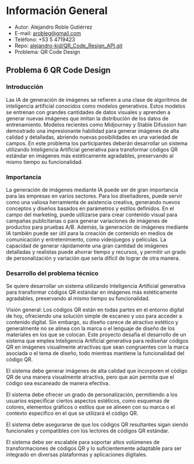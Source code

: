# Información General

- Autor: Alejandro Roble Gutiérrez
- E-mail: <arobleg@gmail.com>
- Teléfono: +53 5 4719423
- Repo: [alejandro-kid/QR_Code_Resign_API.git](https://github.com/alejandro-kid/QR_Code_Resign_API)
- Problema: QR Code Design

## Problema 6 QR Code Design

### Introducción

Las IA de generación de imágenes se refieren a una clase de algoritmos de inteligencia artificial conocidos como modelos generativos. Estos modelos se entrenan con grandes cantidades de datos visuales y aprenden a generar nuevas imágenes que imitan la distribución de los datos de entrenamiento. Modelos recientes como Midjourney y Stable Difussion han demostrado una impresionante habilidad para generar imágenes de alta calidad y detalladas, abriendo nuevas posibilidades en una variedad de campos. En este problema los participantes deberán desarrollar un sistema utilizando Inteligencia Artificial generativa para transformar códigos QR estándar en imágenes más estéticamente agradables, preservando al mismo tiempo su funcionalidad.

### Importancia

La generación de imágenes mediante IA puede ser de gran importancia para las empresas en varios sectores. Para los diseñadores, puede servir como una valiosa herramienta de asistencia creativa, generando nuevos conceptos y diseños basados en parámetros y estilos definidos. En el campo del marketing, puede utilizarse para crear contenido visual para campañas publicitarias o para generar variaciones de imágenes de productos para pruebas A/B. Además, la generación de imágenes mediante IA también puede ser útil para la creación de contenido en medios de comunicación y entretenimiento, como videojuegos y películas. La capacidad de generar rápidamente una gran cantidad de imágenes detalladas y realistas puede ahorrar tiempo y recursos, y permitir un grado de personalización y variación que sería difícil de lograr de otra manera.

### Desarrollo del problema técnico

Se quiere desarrollar un sistema utilizando Inteligencia Artificial generativa para transformar códigos QR estándar en imágenes más estéticamente agradables, preservando al mismo tiempo su funcionalidad.

Visión general: Los códigos QR están en todas partes en el entorno digital de hoy, ofreciendo una solución simple de escaneo y uso para acceder a contenido digital. Sin embargo, su diseño carece de atractivo estético y generalmente no se alinea con la marca o el lenguaje de diseño de los materiales en los que se colocan. Este proyecto desafía el desarrollo de un sistema que emplea Inteligencia Artificial generativa para rediseñar códigos QR en imágenes visualmente atractivas que sean congruentes con la marca asociada o el tema de diseño, todo mientras mantiene la funcionalidad del código QR.

El sistema debe generar imágenes de alta calidad que incorporen el código QR de una manera visualmente atractiva, pero que aún permita que el código sea escaneado de manera efectiva.

El sistema debe ofrecer un grado de personalización, permitiendo a los usuarios especificar ciertos aspectos estéticos, como esquemas de colores, elementos gráficos o estilos que se alineen con su marca o el contexto específico en el que se utilizará el código QR.

El sistema debe asegurarse de que los códigos QR resultantes sigan siendo funcionales y compatibles con los lectores de códigos QR estándar.

El sistema debe ser escalable para soportar altos volúmenes de transformaciones de códigos QR y lo suficientemente adaptable para ser integrado en diversas plataformas y aplicaciones digitales.
